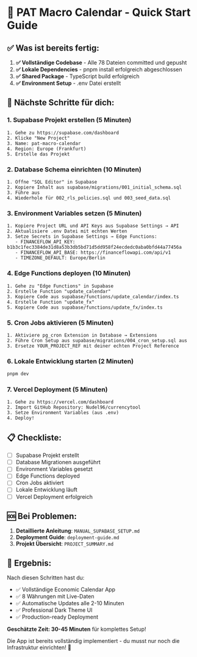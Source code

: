 # 🚀 PAT Macro Calendar - Quick Start Guide

## ✅ Was ist bereits fertig:

1. **✅ Vollständige Codebase** - Alle 78 Dateien committed und gepusht
2. **✅ Lokale Dependencies** - pnpm install erfolgreich abgeschlossen
3. **✅ Shared Package** - TypeScript build erfolgreich
4. **✅ Environment Setup** - .env Datei erstellt

## 🎯 Nächste Schritte für dich:

### 1. Supabase Projekt erstellen (5 Minuten)
```
1. Gehe zu https://supabase.com/dashboard
2. Klicke "New Project" 
3. Name: pat-macro-calendar
4. Region: Europe (Frankfurt)
5. Erstelle das Projekt
```

### 2. Database Schema einrichten (10 Minuten)
```
1. Öffne "SQL Editor" in Supabase
2. Kopiere Inhalt aus supabase/migrations/001_initial_schema.sql
3. Führe aus
4. Wiederhole für 002_rls_policies.sql und 003_seed_data.sql
```

### 3. Environment Variables setzen (5 Minuten)
```
1. Kopiere Project URL und API Keys aus Supabase Settings → API
2. Aktualisiere .env Datei mit echten Werten
3. Setze Secrets in Supabase Settings → Edge Functions:
   - FINANCEFLOW_API_KEY: b1b3c1fec3384de31d8a53b3db5bd71d5dd958f24ecdedc0aba0bfd44a77456a
   - FINANCEFLOW_API_BASE: https://financeflowapi.com/api/v1
   - TIMEZONE_DEFAULT: Europe/Berlin
```

### 4. Edge Functions deployen (10 Minuten)
```
1. Gehe zu "Edge Functions" in Supabase
2. Erstelle Function "update_calendar"
3. Kopiere Code aus supabase/functions/update_calendar/index.ts
4. Erstelle Function "update_fx" 
5. Kopiere Code aus supabase/functions/update_fx/index.ts
```

### 5. Cron Jobs aktivieren (5 Minuten)
```
1. Aktiviere pg_cron Extension in Database → Extensions
2. Führe Cron Setup aus supabase/migrations/004_cron_setup.sql aus
3. Ersetze YOUR_PROJECT_REF mit deiner echten Project Reference
```

### 6. Lokale Entwicklung starten (2 Minuten)
```bash
pnpm dev
```

### 7. Vercel Deployment (5 Minuten)
```
1. Gehe zu https://vercel.com/dashboard
2. Import GitHub Repository: Nudel96/currencytool
3. Setze Environment Variables (aus .env)
4. Deploy!
```

## 📋 Checkliste:

- [ ] Supabase Projekt erstellt
- [ ] Database Migrationen ausgeführt
- [ ] Environment Variables gesetzt
- [ ] Edge Functions deployed
- [ ] Cron Jobs aktiviert
- [ ] Lokale Entwicklung läuft
- [ ] Vercel Deployment erfolgreich

## 🆘 Bei Problemen:

1. **Detaillierte Anleitung**: `MANUAL_SUPABASE_SETUP.md`
2. **Deployment Guide**: `deployment-guide.md`
3. **Projekt Übersicht**: `PROJECT_SUMMARY.md`

## 🎉 Ergebnis:

Nach diesen Schritten hast du:
- ✅ Vollständige Economic Calendar App
- ✅ 8 Währungen mit Live-Daten
- ✅ Automatische Updates alle 2-10 Minuten
- ✅ Professional Dark Theme UI
- ✅ Production-ready Deployment

**Geschätzte Zeit: 30-45 Minuten** für komplettes Setup!

Die App ist bereits vollständig implementiert - du musst nur noch die Infrastruktur einrichten! 🚀
